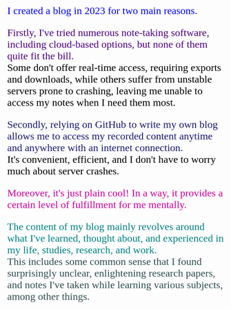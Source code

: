 <div style="font-size: 24px; font-family: Georgia, serif">

<p style="color:#0000FF">
I created a blog in 2023 for two main reasons.
</p>

<p>
<div style="color:#4B0082">
Firstly, I've tried numerous note-taking software, including cloud-based options, but none of them quite fit the bill.
</div>

<div style="color:#000000">
Some don't offer real-time access, requiring exports and downloads, while others suffer from unstable servers prone to crashing, leaving me unable to access my notes when I need them most.
</div>
</p>

<p>
<div style="color:#191970">
Secondly, relying on GitHub to write my own blog allows me to access my recorded content anytime and anywhere with an internet connection.
</div>

<div style="color:#000000">
It's convenient, efficient, and I don't have to worry much about server crashes.
</div>
</p>

<p style="color:#CC0099">
Moreover, it's just plain cool! In a way, it provides a certain level of fulfillment for me mentally.
</p>

<p>
<div style="color:#008080">
The content of my blog mainly revolves around what I've learned, thought about, and experienced in my life, studies, research, and work.
</div>

<div style="color:#2F4F4F">
This includes some common sense that I found surprisingly unclear, enlightening research papers, and notes I've taken while learning various subjects, among other things.
</div>
</p>

</div>
